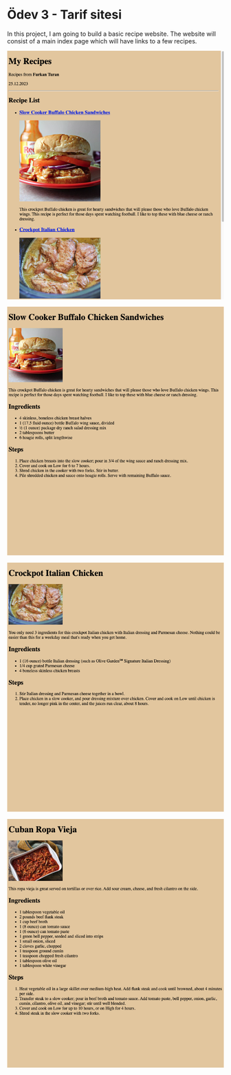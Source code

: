 # Ödev 3 - Tarif sitesi

In this project, I am going to build a basic recipe website.
The website will consist of a main index page which will have links to a few recipes.

![1](screenshots/1.png)

![2](screenshots/2.png)

![3](screenshots/3.png)

![4](screenshots/4.png)
